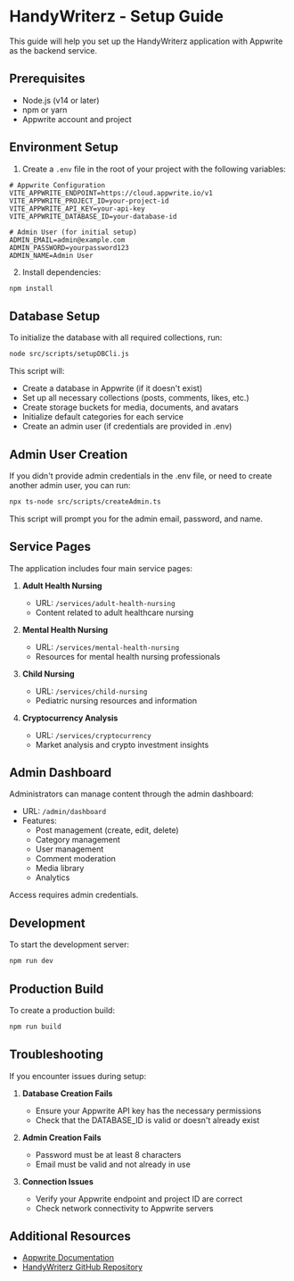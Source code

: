 # HandyWriterz - Setup Guide

This guide will help you set up the HandyWriterz application with Appwrite as the backend service.

## Prerequisites

- Node.js (v14 or later)
- npm or yarn
- Appwrite account and project

## Environment Setup

1. Create a `.env` file in the root of your project with the following variables:

```env
# Appwrite Configuration
VITE_APPWRITE_ENDPOINT=https://cloud.appwrite.io/v1
VITE_APPWRITE_PROJECT_ID=your-project-id
VITE_APPWRITE_API_KEY=your-api-key
VITE_APPWRITE_DATABASE_ID=your-database-id

# Admin User (for initial setup)
ADMIN_EMAIL=admin@example.com
ADMIN_PASSWORD=yourpassword123
ADMIN_NAME=Admin User
```

2. Install dependencies:

```bash
npm install
```

## Database Setup

To initialize the database with all required collections, run:

```bash
node src/scripts/setupDBCli.js
```

This script will:
- Create a database in Appwrite (if it doesn't exist)
- Set up all necessary collections (posts, comments, likes, etc.)
- Create storage buckets for media, documents, and avatars
- Initialize default categories for each service
- Create an admin user (if credentials are provided in .env)

## Admin User Creation

If you didn't provide admin credentials in the .env file, or need to create another admin user, you can run:

```bash
npx ts-node src/scripts/createAdmin.ts
```

This script will prompt you for the admin email, password, and name.

## Service Pages

The application includes four main service pages:

1. **Adult Health Nursing**
   - URL: `/services/adult-health-nursing`
   - Content related to adult healthcare nursing

2. **Mental Health Nursing**
   - URL: `/services/mental-health-nursing`
   - Resources for mental health nursing professionals

3. **Child Nursing**
   - URL: `/services/child-nursing`
   - Pediatric nursing resources and information

4. **Cryptocurrency Analysis**
   - URL: `/services/cryptocurrency`
   - Market analysis and crypto investment insights

## Admin Dashboard

Administrators can manage content through the admin dashboard:

- URL: `/admin/dashboard`
- Features:
  - Post management (create, edit, delete)
  - Category management
  - User management
  - Comment moderation
  - Media library
  - Analytics

Access requires admin credentials.

## Development

To start the development server:

```bash
npm run dev
```

## Production Build

To create a production build:

```bash
npm run build
```

## Troubleshooting

If you encounter issues during setup:

1. **Database Creation Fails**
   - Ensure your Appwrite API key has the necessary permissions
   - Check that the DATABASE_ID is valid or doesn't already exist

2. **Admin Creation Fails**
   - Password must be at least 8 characters
   - Email must be valid and not already in use

3. **Connection Issues**
   - Verify your Appwrite endpoint and project ID are correct
   - Check network connectivity to Appwrite servers

## Additional Resources

- [Appwrite Documentation](https://appwrite.io/docs)
- [HandyWriterz GitHub Repository](https://github.com/your-username/handywriterz) 